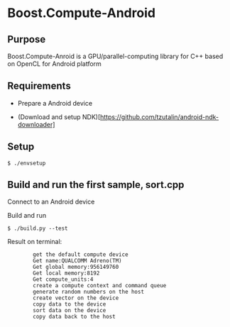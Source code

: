# Boost.Compute-Android

## Purpose

Boost.Compute-Anroid is a GPU/parallel-computing library for C++ based on OpenCL for Android platform

## Requirements
* Prepare a Android device

* (Download and setup NDK)[https://github.com/tzutalin/android-ndk-downloader]

## Setup
`$ ./envsetup`

## Build and run the first sample, sort.cpp

Connect to an Android device

Build and run

`$ ./build.py --test`

Result on terminal:
```
        get the default compute device
        Get name:QUALCOMM Adreno(TM)
        Get global memory:956149760
        Get local memory:8192
        Get compute_units:4
        create a compute context and command queue
        generate random numbers on the host
        create vector on the device
        copy data to the device
        sort data on the device
        copy data back to the host
```
